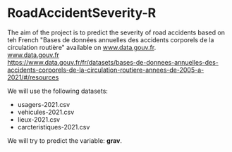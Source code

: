 # RoadAccidentSeverity-R

The aim of the project is to predict the severity of road accidents based on teh French "Bases de données annuelles des accidents corporels de la circulation routière" available on www.data.gouv.fr.  
www.data.gouv.fr  
https://www.data.gouv.fr/fr/datasets/bases-de-donnees-annuelles-des-accidents-corporels-de-la-circulation-routiere-annees-de-2005-a-2021/#/resources  

We will use the following datasets:
* usagers-2021.csv
* vehicules-2021.csv
* lieux-2021.csv
* carcteristiques-2021.csv

We will try to predict the variable: **grav**.
